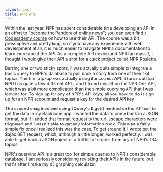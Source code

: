 ```yaml
---
layout: post
title: NPR API
---
```


Within the last year, NPR has spent considerable time developing an API in an effort to ["become the Pandora of online news"](http://www.slate.com/blogs/future_tense/2015/05/11/npr_one_player_phase_2_of_npr_s_plan_to_become_the_pandora_of_news.html); you can even find a [Codecademy course](https://www.codecademy.com/en/tracks/npr) on how to use their API. The course was a bit prescriptive and pretty long, so if you have any experience with web development at all, it is much easier to navigate NPR's documentation to learn more about the API. As a complete API novice and NPR fan myself, I thought I would give their API a shot for a quick project called NPR Roulette.

Barring one or two sticky spots, it was actually quite simple to integrate a basic query to NPR's database to pull back a story from one of their 134 topics. The first trip-up was actually using the correct API. It turns out that NPR has quite a few different APIs, and I found myself on the NPR One API, which was a bit more complicated than the simple querying API that I was looking for. To sign up for any of NPR's API keys, all you have to do is sign up for an NPR account and request a key for the desired API key

The second snag involved using JQuery's $.get() method on the API call to get the data in my Backbone app. I wanted the data to come back in a JSON format, but if I added that format request to the url, escape characters were triggered and I wasn't able to get any information back. This was a fairly simple fix once I realized this was the case. To get around it, I wrote out the $ajax GET request, which, although a little longer, worked perfectly. I was able to get back a JSON object of a full list of stories from any of NPR's 134 topics.

NPR's querying API is a great tool for simple queries to NPR's considerable database. I am seriously considering revisiting their APIs in the future, but that's after I make my d3 graphing calculator.
